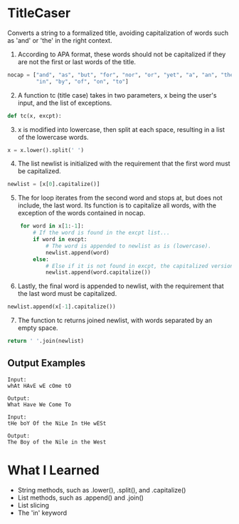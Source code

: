 # TitleCaser
Converts a string to a formalized title, avoiding capitalization of words such as 'and' or 'the' in the right context.

1. According to APA format, these words should not be capitalized if they are not the first or last words of the title.
```python
nocap = ["and", "as", "but", "for", "nor", "or", "yet", "a", "an", "the", "at",
         "in", "by", "of", "on", "to"]
```

2. A function tc (title case) takes in two parameters, x being the user's input, and the list of exceptions.
```python
def tc(x, excpt):
```

3. x is modified into lowercase, then split at each space, resulting in a list of the lowercase words.
```python
x = x.lower().split(' ')
```

4. The list newlist is initialized with the requirement that the first word must be capitalized.
```python
newlist = [x[0].capitalize()]
```

5. The for loop iterates from the second word and stops at, but does not include, the last word. Its function is to capitalize all
words, with the exception of the words contained in nocap.
```python
    for word in x[1:-1]:
        # If the word is found in the excpt list...
        if word in excpt:
            # The word is appended to newlist as is (lowercase).
            newlist.append(word)
        else:
            # Else if it is not found in excpt, the capitalized version is appended to newlist.
            newlist.append(word.capitalize())
```

6. Lastly, the final word is appended to newlist, with the requirement that the last word must be capitalized.
```python
newlist.append(x[-1].capitalize())
```

7. The function tc returns joined newlist, with words separated by an empty space.
```python
return ' '.join(newlist)
```

## Output Examples
```
Input:
whAt HAvE wE cOme tO

Output:
What Have We Come To
```
```
Input:
tHe boY Of the NiLe In tHe wESt

Output:
The Boy of the Nile in the West
```

# What I Learned
- String methods, such as .lower(), .split(), and .capitalize()
- List methods, such as .append() and .join()
- List slicing
- The 'in' keyword
